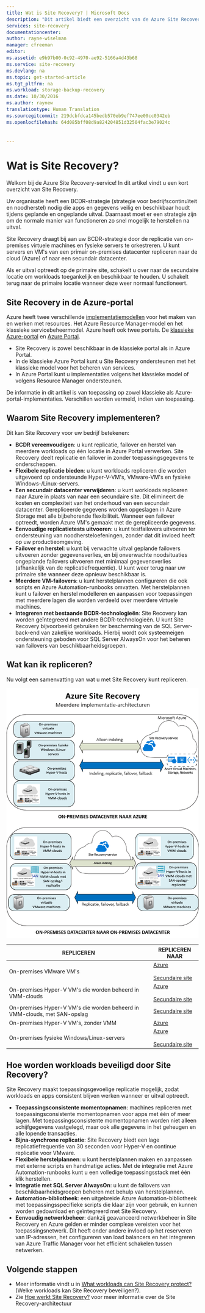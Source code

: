 ```yaml
---
title: Wat is Site Recovery? | Microsoft Docs
description: "Dit artikel biedt een overzicht van de Azure Site Recovery-service en van de implementatiescenario’s."
services: site-recovery
documentationcenter: 
author: rayne-wiselman
manager: cfreeman
editor: 
ms.assetid: e9b97b00-0c92-4970-ae92-5166a4d43b68
ms.service: site-recovery
ms.devlang: na
ms.topic: get-started-article
ms.tgt_pltfrm: na
ms.workload: storage-backup-recovery
ms.date: 10/30/2016
ms.author: raynew
translationtype: Human Translation
ms.sourcegitcommit: 219dcbfdca145bedb570eb9ef747ee00cc0342eb
ms.openlocfilehash: 64d085bff08d9a824204851d32504fac3e79024c


---
```

# <a name="what-is-site-recovery"></a>Wat is Site Recovery?
Welkom bij de Azure Site Recovery-service! In dit artikel vindt u een kort overzicht van Site Recovery.

Uw organisatie heeft een BCDR-strategie (strategie voor bedrijfscontinuïteit en noodherstel) nodig die apps en gegevens veilig en beschikbaar houdt tijdens geplande en ongeplande uitval. Daarnaast moet er een strategie zijn om de normale manier van functioneren zo snel mogelijk te herstellen na uitval.

Site Recovery draagt bij aan uw BCDR-strategie door de replicatie van on-premises virtuele machines en fysieke servers te orkestreren. U kunt servers en VM's van een primair on-premises datacenter repliceren naar de cloud (Azure) of naar een secundair datacenter.

Als er uitval optreedt op de primaire site, schakelt u over naar de secundaire locatie om workloads toegankelijk en beschikbaar te houden. U schakelt terug naar de primaire locatie wanneer deze weer normaal functioneert.

## <a name="site-recovery-in-the-azure-portal"></a>Site Recovery in de Azure-portal
Azure heeft twee verschillende [implementatiemodellen](../resource-manager-deployment-model.md) voor het maken van en werken met resources. Het Azure Resource Manager-model en het klassieke servicebeheermodel. Azure heeft ook twee portals. De [klassieke Azure-portal](https://manage.windowsazure.com/) en [Azure Portal](https://portal.azure.com).

* Site Recovery is zowel beschikbaar in de klassieke portal als in Azure Portal.
* In de klassieke Azure Portal kunt u Site Recovery ondersteunen met het klassieke model voor het beheren van services.
* In Azure Portal kunt u implementaties volgens het klassieke model of volgens Resource Manager ondersteunen.

De informatie in dit artikel is van toepassing op zowel klassieke als Azure-portal-implementaties. Verschillen worden vermeld, indien van toepassing.

## <a name="why-deploy-site-recovery"></a>Waarom Site Recovery implementeren?
Dit kan Site Recovery voor uw bedrijf betekenen:

* **BCDR vereenvoudigen**: u kunt replicatie, failover en herstel van meerdere workloads op één locatie in Azure Portal verwerken. Site Recovery deelt replicatie en failover in zonder toepassingsgegevens te onderscheppen.
* **Flexibele replicatie bieden**: u kunt workloads repliceren die worden uitgevoerd op ondersteunde Hyper-V-VM's, VMware-VM's en fysieke Windows-/Linux-servers.
* **Een secundair datacenter verwijderen**: u kunt workloads repliceren naar Azure in plaats van naar een secundaire site. Dit elimineert de kosten en complexiteit van het onderhoud van een secundair datacenter. Gerepliceerde gegevens worden opgeslagen in Azure Storage met alle bijbehorende flexibiliteit. Wanneer een failover optreedt, worden Azure VM's gemaakt met de gerepliceerde gegevens.
* **Eenvoudige replicatietests uitvoeren**: u kunt testfailovers uitvoeren ter ondersteuning van noodhersteloefeningen, zonder dat dit invloed heeft op uw productieomgeving.
* **Failover en herstel**: u kunt bij verwachte uitval geplande failovers uitvoeren zonder gegevensverlies, en bij onverwachte noodsituaties ongeplande failovers uitvoeren met minimaal gegevensverlies (afhankelijk van de replicatiefrequentie). U kunt weer terug naar uw primaire site wanneer deze opnieuw beschikbaar is.
* **Meerdere VM-failovers**: u kunt herstelplannen configureren die ook scripts en Azure Automation-runbooks omvatten. Met herstelplannen kunt u failover en herstel modelleren en aanpassen voor toepassingen met meerdere lagen die worden verdeeld over meerdere virtuele machines.
* **Integreren met bestaande BCDR-technologieën**: Site Recovery kan worden geïntegreerd met andere BCDR-technologieën. U kunt Site Recovery bijvoorbeeld gebruiken ter bescherming van de SQL Server-back-end van zakelijke workloads. Hierbij wordt ook systeemeigen ondersteuning geboden voor SQL Server AlwaysOn voor het beheren van failovers van beschikbaarheidsgroepen.

## <a name="what-can-i-replicate"></a>Wat kan ik repliceren?
Nu volgt een samenvatting van wat u met Site Recovery kunt repliceren.

![On-premises naar on-premises](./media/site-recovery-overview/asr-overview-graphic.png)

| **REPLICEREN** | **REPLICEREN NAAR** |
| --- | --- |
| On-premises VMware VM's |[Azure](site-recovery-vmware-to-azure-classic.md)<br/><br/> [Secundaire site](site-recovery-vmware-to-vmware.md) |
| On-premises Hyper-V VM's die worden beheerd in VMM-clouds |[Azure](site-recovery-vmm-to-azure.md)<br/><br/> [Secundaire site](site-recovery-vmm-to-vmm.md) |
| On-premises Hyper-V VM's die worden beheerd in VMM-clouds, met SAN-opslag |[Secundaire site](site-recovery-vmm-san.md) |
| On-premises Hyper-V VM's, zonder VMM |[Azure](site-recovery-hyper-v-site-to-azure.md) |
| On-premises fysieke Windows/Linux-servers |[Azure](site-recovery-vmware-to-azure-classic.md)<br/><br/> [Secundaire site](site-recovery-vmware-to-vmware.md) |

## <a name="how-does-site-recovery-protect-workloads"></a>Hoe worden workloads beveiligd door Site Recovery?
Site Recovery maakt toepassingsgevoelige replicatie mogelijk, zodat workloads en apps consistent blijven werken wanneer er uitval optreedt.

* **Toepassingsconsistente momentopnamen**: machines repliceren met toepassingsconsistente momentopnamen voor apps met één of meer lagen. Met toepassingsconsistente momentopnamen worden niet alleen schijfgegevens vastgelegd, maar ook alle gegevens in het geheugen en alle lopende transacties.
* **Bijna-synchrone replicatie**: Site Recovery biedt een lage replicatiefrequentie van 30 seconden voor Hyper-V en continue replicatie voor VMware.
* **Flexibele herstelplannen**: u kunt herstelplannen maken en aanpassen met externe scripts en handmatige acties. Met de integratie met Azure Automation-runbooks kunt u een volledige toepassingsstack met één klik herstellen.
* **Integratie met SQL Server AlwaysOn**: u kunt de failovers van beschikbaarheidsgroepen beheren met behulp van herstelplannen.
* **Automation-bibliotheek**: een uitgebreide Azure Automation-bibliotheek met toepassingsspecifieke scripts die klaar zijn voor gebruik, en kunnen worden gedownload en geïntegreerd met Site Recovery.
* **Eenvoudig netwerkbeheer**: dankzij geavanceerd netwerkbeheer in Site Recovery en Azure gelden er minder complexe vereisten voor het toepassingsnetwerk. Dit heeft onder andere invloed op het reserveren van IP-adressen, het configureren van load balancers en het integreren van Azure Traffic Manager voor het efficiënt schakelen tussen netwerken.

## <a name="next-steps"></a>Volgende stappen
* Meer informatie vindt u in [What workloads can Site Recovery protect?](site-recovery-workload.md) (Welke workloads kan Site Recovery beveiligen?).
* Zie [Hoe werkt Site Recovery?](site-recovery-components.md) voor meer informatie over de Site Recovery-architectuur




<!---HONumber=Nov16_HO2-->


